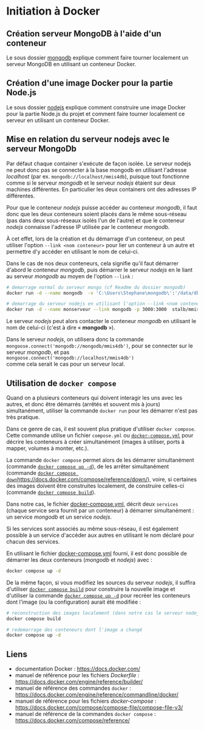 # Initiation à Docker

## Création serveur MongoDB à l'aide d'un conteneur 

Le sous dossier [mongodb](mongodb) explique comment 
faire tourner localement un serveur MongoDB en utilisant un conteneur Docker.

## Création d'une image Docker pour la partie Node.js

Le sous dossier [nodejs](nodejs) explique comment 
construire une image Docker pour la partie Node.js du projet et 
comment faire tourner localement ce serveur en utilisant un conteneur Docker.

## Mise en relation du serveur nodejs avec le serveur MongoDb

Par défaut chaque container s'exécute de façon isolée. 
Le serveur nodejs ne peut donc pas se connecter à la base mongodb 
en utilisant l'adresse *localhost* (par ex. `mongodb://localhost/mmis4db`), 
puisque tout fonctionne comme si le serveur *mongodb* et le serveur *nodejs* 
étaient sur deux machines différentes. En particulier les deux containers ont
des adresses IP différentes.

Pour que le conteneur *nodejs* puisse accéder au conteneur *mongodb*, 
il faut donc que les deux conteneurs soient placés dans le même sous-réseau 
(pas dans deux sous-réseaux isolés l'un  de l'autre) et que le conteneur *nodejs* 
connaisse l'adresse IP utilisée par le conteneur *mongodb*.

À cet effet, lors de la création et du démarrage d'un conteneur, 
on peut utiliser l'option `--link <nom conteneur>` pour lier un conteneur à un autre 
et permettre d'y accéder en utilisant le nom de celui-ci.

Dans le cas de nos deux conteneurs, cela signifie 
qu'il faut démarrer d'abord le conteneur *mongodb*, 
puis démarrer le serveur *nodejs* en le liant au serveur *mongodb*
au moyen de l'option `--link` :

```bash
# demarrage normal du serveur mongo (cf Readme du dossier mongodb)
docker run -d --name mongodb  -v 'C:\Users\Stephane\mongodb\':'/data/db' -p 27017:27017 mongo:5.0.6

# demarrage du serveur nodejs en utilisant l'option --link <nom conteneur>
docker run -d --name monserveur --link mongodb -p 3000:3000  stalb/mmis4serveur:v1
```

Le serveur *nodejs* peut alors contacter le conteneur *mongodb* 
en utilisant le nom de celui-ci (c'est à dire « **mongodb** »). 

Dans le serveur *nodejs*, on utilisera donc la commande 
`mongoose.connect('mongodb://mongodb/mmis4db')`, 
pour se connecter sur le serveur *mongodb*,
et pas `mongoose.connect('mongodb://localhost/mmis4db')`  
comme cela serait le cas pour un serveur local.

## Utilisation de `docker compose`

Quand on a plusieurs conteneurs qui doivent interagir 
les uns avec les autres, et donc être démarrés 
(arrêtés et souvent mis à jours) simultanément, 
utiliser la commande `docker run` pour les démarrer n'est pas très pratique.

Dans ce genre de cas, il est souvent plus pratique d'utiliser `docker compose`.
Cette commande utilise un fichier `compose.yml` ou 
[`docker-compose.yml`](docker-compose.yml) pour décrire les conteneurs 
à créer simultanément (images à utiliser, ports à mapper, volumes à monter, etc.).

La commande `docker compose` permet alors 
de les démarrer simultanément (commande [`docker compose up -d`](https://docs.docker.com/compose/reference/up/)), 
de les arrêter simultanément (commande [`docker compose down`]()https://docs.docker.com/compose/reference/down/), 
voire, si certaines des images doivent être construites localement, 
de construire celles-ci (commande [`docker compose build`](https://docs.docker.com/compose/reference/build/)).

Dans notre cas, le fichier [docker-compose.yml](docker-compose.yml),
décrit deux `services` (chaque service sera fournit par un conteneur) 
à démarrer simultanément : un service *mongodb* et un service *nodejs*.

Si les services sont associés au même sous-réseau, 
il est également possible à un service d'accéder aux autres 
en utilisant le nom déclaré pour chacun des services. 

En utilisant le fichier [docker-compose.yml](docker-compose.yml) fourni,
il est donc possible de démarrer les deux conteneurs (*mongodb* et *nodejs*)
avec :

```bash
docker compose up -d
```

De la même façon, si vous modifiez les sources du serveur *nodejs*, 
il suffira d'utiliser 
[`docker compose build`](https://docs.docker.com/compose/reference/build/) 
pour construire la nouvelle image 
et d'utiliser la commande 
[`docker compose up -d`](https://docs.docker.com/compose/reference/up/) 
pour recréer les conteneurs 
dont l'image (ou la configuration) aurait été modifiée : 

```bash
# reconstruction des images localement (dans notre cas le serveur nodejs) 
docker compose build

# redemarrage des conteneurs dont l'image a changé
docker compose up -d
```

## Liens

- documentation Docker : https://docs.docker.com/
- manuel de référence pour les fichiers *Dockerfile* : 
  https://docs.docker.com/engine/reference/builder/
- manuel de référence des commandes `docker` : 
  https://docs.docker.com/engine/reference/commandline/docker/
- manuel de référence pour les fichiers *docker-compose* : 
  https://docs.docker.com/compose/compose-file/compose-file-v3/
- manuel de référence de la commandes `docker compose` : 
  https://docs.docker.com/compose/reference/